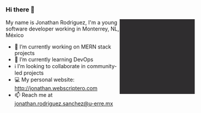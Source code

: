 ### Hi there 👋

<img align="right" width="200" height="200" src="personal_website.gif">

My name is Jonathan Rodriguez, I'm a young software developer working in Monterrey, NL, México

- 🔭 I’m currently working on MERN stack projects
- 🐋 I’m currently learning DevOps
- ℹ️ I’m looking to collaborate in community-led projects
- 💻 My personal website: http://jonathan.webscriptero.com
- 📫 Reach me at jonathan.rodriguez.sanchez@u-erre.mx

